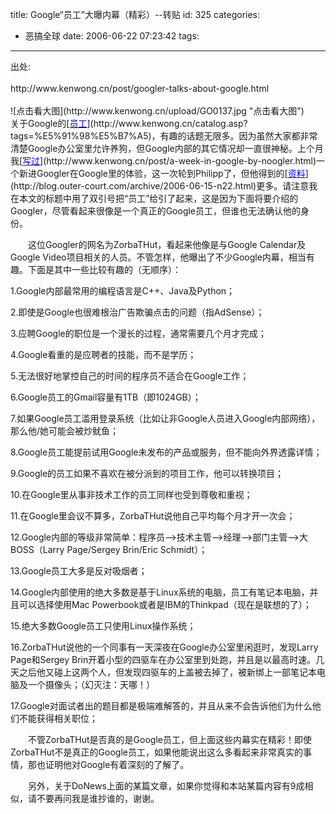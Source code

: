 title: Google“员工”大曝内幕（精彩）--转贴
id: 325
categories:
  - 恶搞全球
date: 2006-06-22 07:23:42
tags:
---

<div id="msgcns!9697D6160EFEBC17!865" class="bvMsg"><div>出处:</div>
<div> </div>
<div>http://www.kenwong.cn/post/googler-talks-about-google.html</div>
<div> </div>
<div>![点击看大图](http://www.kenwong.cn/upload/GO0137.jpg "点击看大图")　　关于Google的[<u><font color="#0000ff">员工</font></u>](http://www.kenwong.cn/catalog.asp?tags=%E5%91%98%E5%B7%A5)，有趣的话题无限多。因为虽然大家都非常清楚Google办公室里允许养狗，但Google内部的其它情况却一直很神秘。上个月我[<u><font color="#0000ff">写过</font></u>](http://www.kenwong.cn/post/a-week-in-google-by-noogler.html)一个新进Googler在Google里的体验，这一次轮到Philipp了，但他得到的[<u><font color="#0000ff">资料</font></u>](http://blog.outer-court.com/archive/2006-06-15-n22.html)更多。请注意我在本文的标题中用了双引号把“员工”给引了起来，这是因为下面将要介绍的Googler，尽管看起来很像是一个真正的Google员工，但谁也无法确认他的身份。

　　这位Googler的网名为ZorbaTHut，看起来他像是与Google Calendar及Google Video项目相关的人员。不管怎样，他曝出了不少Google内幕，相当有趣。下面是其中一些比较有趣的（无顺序）：

1.Google内部最常用的编程语言是C++、Java及Python；

2.即使是Google也很难根治广告欺骗点击的问题（指AdSense）；

3.应聘Google的职位是一个漫长的过程，通常需要几个月才完成；

4.Google看重的是应聘者的技能，而不是学历；

5.无法很好地掌控自己的时间的程序员不适合在Google工作；

6.Google员工的Gmail容量有1TB（即1024GB）；

7.如果Google员工滥用登录系统（比如让非Google人员进入Google内部网络），那么他/她可能会被炒鱿鱼；

8.Google员工能提前试用Google未发布的产品或服务，但不能向外界透露详情；

9.Google的员工如果不喜欢在被分派到的项目工作，他可以转换项目；

10.在Google里从事非技术工作的员工同样也受到尊敬和重视；

11.在Google里会议不算多，ZorbaTHut说他自己平均每个月才开一次会；

12.Google内部的等级非常简单：程序员——&gt;技术主管——&gt;经理——&gt;部门主管——&gt;大BOSS（Larry Page/Sergey Brin/Eric Schmidt）；

13.Google员工大多是反对吸烟者；

14.Google内部使用的绝大多数是基于Linux系统的电脑，员工有笔记本电脑，并且可以选择使用Mac Powerbook或者是IBM的Thinkpad（现在是联想的了）；

15.绝大多数Google员工只使用Linux操作系统；

16.ZorbaTHut说他的一个同事有一天深夜在Google办公室里闲逛时，发现Larry Page和Sergey Brin开着小型的四驱车在办公室里到处跑，并且是以最高时速。几天之后他又碰上这两个人，但发现四驱车的上盖被去掉了，被新绑上一部笔记本电脑及一个摄像头；（幻灭注：天哪！）

17.Google对面试者出的题目都是极端难解答的，并且从来不会告诉他们为什么他们不能获得相关职位；

　　不管ZorbaTHut是否真的是Google员工，但上面这些内幕实在精彩！即使ZorbaTHut不是真正的Google员工，如果他能说出这么多看起来非常真实的事情，那也证明他对Google有着深刻的了解了。

　　另外，关于DoNews上面的某篇文章，如果你觉得和本站某篇内容有9成相似，请不要再问我是谁抄谁的，谢谢。</div></div>
